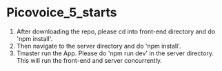 # Picovoice_5_starts

1. After downloading the repo, please cd into front-end directory and do 'npm install'.
2. Then navigate to the server directory and do 'npm install'.
3. Tmaster run the App. Please do 'npm run dev' in the server directory. This will run the front-end and server concurrently.

